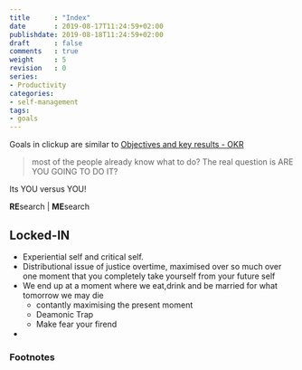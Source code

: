 ```yaml
---
title      : "Index"
date       : 2019-08-17T11:24:59+02:00
publishdate: 2019-08-18T11:24:59+02:00
draft      : false
comments   : true
weight     : 5
revision   : 0
series:
- Productivity
categories:
- self-management
tags:
- goals
---
```


Goals in clickup are similar to [Objectives and key results - OKR](https://en.wikipedia.org/wiki/OKR)

> most of the people already know what to do? The real question is
> ARE YOU GOING TO DO IT?

Its YOU versus YOU!

**RE**search | **ME**search

## Locked-IN

* Experiential self and critical self.
* Distributional issue of justice overtime, maximised over so much over one moment that you completely take yourself from your future self
* We end up at a moment where we eat,drink and be married for what tomorrow we may die
  * contantly maximising the present moment
  * Deamonic Trap
  * Make fear your firend
*

### Footnotes

[^1]:
[^2]:

